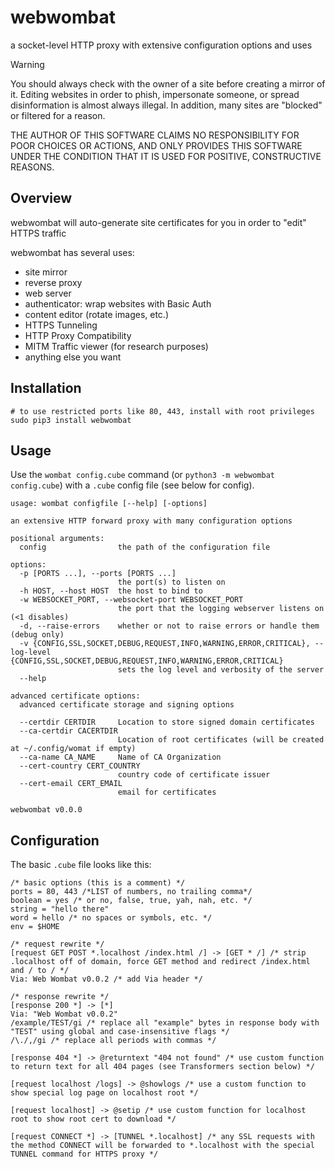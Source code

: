 # webwombat
a socket-level HTTP proxy with extensive configuration options and uses

> [!WARNING]
> You should always check with the owner of a site before creating a mirror of it. Editing websites in order to phish, impersonate someone, or spread disinformation is almost always illegal. In addition, many sites are "blocked" or filtered for a reason.
> 
> THE AUTHOR OF THIS SOFTWARE CLAIMS NO RESPONSIBILITY FOR POOR CHOICES OR ACTIONS, AND ONLY PROVIDES THIS SOFTWARE UNDER THE CONDITION THAT IT IS USED FOR POSITIVE, CONSTRUCTIVE REASONS.

## Overview
webwombat will auto-generate site certificates for you in order to "edit" HTTPS traffic

webwombat has several uses:
 - site mirror
 - reverse proxy
 - web server
 - authenticator: wrap websites with Basic Auth
 - content editor (rotate images, etc.)
 - HTTPS Tunneling
 - HTTP Proxy Compatibility
 - MITM Traffic viewer (for research purposes)
 - anything else you want

## Installation
```shell
# to use restricted ports like 80, 443, install with root privileges
sudo pip3 install webwombat
```

## Usage
Use the `wombat config.cube` command (or `python3 -m webwombat config.cube`) with a `.cube` config file (see below for config).
```shell
usage: wombat configfile [--help] [-options]

an extensive HTTP forward proxy with many configuration options

positional arguments:
  config                the path of the configuration file

options:
  -p [PORTS ...], --ports [PORTS ...]
                        the port(s) to listen on
  -h HOST, --host HOST  the host to bind to
  -w WEBSOCKET_PORT, --websocket-port WEBSOCKET_PORT
                        the port that the logging webserver listens on (<1 disables)
  -d, --raise-errors    whether or not to raise errors or handle them (debug only)
  -v {CONFIG,SSL,SOCKET,DEBUG,REQUEST,INFO,WARNING,ERROR,CRITICAL}, --log-level {CONFIG,SSL,SOCKET,DEBUG,REQUEST,INFO,WARNING,ERROR,CRITICAL}
                        sets the log level and verbosity of the server
  --help

advanced certificate options:
  advanced certificate storage and signing options

  --certdir CERTDIR     Location to store signed domain certificates
  --ca-certdir CACERTDIR
                        Location of root certificates (will be created at ~/.config/womat if empty)
  --ca-name CA_NAME     Name of CA Organization
  --cert-country CERT_COUNTRY
                        country code of certificate issuer
  --cert-email CERT_EMAIL
                        email for certificates

webwombat v0.0.0
```

## Configuration
The basic `.cube` file looks like this:
```cube
/* basic options (this is a comment) */
ports = 80, 443 /*LIST of numbers, no trailing comma*/
boolean = yes /* or no, false, true, yah, nah, etc. */
string = "hello there"
word = hello /* no spaces or symbols, etc. */
env = $HOME

/* request rewrite */
[request GET POST *.localhost /index.html /] -> [GET * /] /* strip .localhost off of domain, force GET method and redirect /index.html and / to / */
Via: Web Wombat v0.0.2 /* add Via header */

/* response rewrite */
[response 200 *] -> [*]
Via: "Web Wombat v0.0.2"
/example/TEST/gi /* replace all "example" bytes in response body with "TEST" using global and case-insensitive flags */
/\./,/gi /* replace all periods with commas */

[response 404 *] -> @returntext "404 not found" /* use custom function to return text for all 404 pages (see Transformers section below) */

[request localhost /logs] -> @showlogs /* use a custom function to show special log page on localhost root */

[request localhost] -> @setip /* use custom function for localhost root to show root cert to download */

[request CONNECT *] -> [TUNNEL *.localhost] /* any SSL requests with the method CONNECT will be forwarded to *.localhost with the special TUNNEL command for HTTPS proxy */
```

